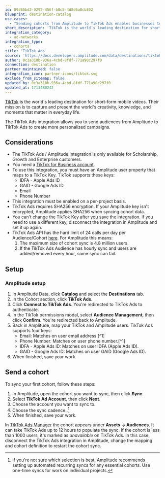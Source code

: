 ```yaml
---
id: 89d65bd2-9292-456f-b8c5-4d8d6a8cb802
blueprint: destination-catalog
use_cases:
  - "Sending cohorts from Amplitude to TikTok Ads enables businesses to create more personalized campaigns on TikTok's platform. With this integration, companies can retarget cohorts to continue engaging with customers on TikTok effectively. Additionally, they can create suppression lists to minimize media waste on customers who have already been converted, optimizing ad spend and maximizing campaign efficiency. This integration leverages TikTok's innovative advertising solutions and unique targeting capabilities to help businesses build brand awareness, drive traffic, and boost conversions efficiently."
short_description: 'TikTok is the world’s leading destination for short-form mobile videos. The TikTok Ads integration allows you to send audiences from Amplitude to TikTok Ads to create more personalized campaigns.'
integration_category:
  - ad-networks
integration_type:
  - cohorts
title: 'TikTok Ads'
source: 'https://docs.developers.amplitude.com/data/destinations/tiktok-ads'
author: 0c3a318b-936a-4cbd-8fdf-771a90c297f0
connection: destination
partner_maintained: false
integration_icon: partner-icons/tiktok.svg
exclude_from_sitemap: false
updated_by: 0c3a318b-936a-4cbd-8fdf-771a90c297f0
updated_at: 1713480242
---
```


[TikTok](https://www.tiktok.com/) is the world's leading destination for short-form mobile videos. Their mission is to capture and present the world's creativity, knowledge, and moments that matter in everyday life.

The TikTok Ads integration allows you to send audiences from Amplitude to TikTok Ads to create more personalized campaigns. 

## Considerations

- The TikTok Ads / Amplitude integration is only available for Scholarship, Growth and Enterprise customers.
- You need a [TikTok for Business account](https://getstarted.tiktok.com/). 
- To use this integration, you must have an Amplitude user property that maps to a TikTok Key. TikTok supports these keys:
    - IDFA - Apple Ads ID
    - GAID - Google Ads ID
    - Email
    - Phone Number
- This integration must be enabled on a per-project basis.
- TikTok Ads requires SHA256 encryption. If your Amplitude key isn't encrypted, Amplitude applies SHA256 when syncing cohort data. 
- You can't change the TikTok Key after you save the integration. If you need to use a different key, disconnect the integration in Amplitude and set it up again.
- TikTok Ads API has the hard limit of 24 calls per day per Audience/Cohort [here](https://ads.tiktok.com/marketing_api/docs?id=1708580518247426). For Amplitude this means:
  1. The maximum size of cohort sync is 4.8 million users.
  2. If the TikTok Ads Audience has hourly sync and users are added/removed every hour, some sync can fail.


## Setup

### Amplitude setup

1. In Amplitude Data, click **Catalog** and select the **Destinations** tab.
2. In the Cohort section, click **TikTok Ads**.
3. Click **Connect to TikTok Ads**. You're redirected to TikTok Ads to authenticate.
4. In the TikTok permissions modal, select **Audience Management**, then click **Confirm**. You're redirected back to Amplitude.
5. Back in Amplitude, map your TikTok and Amplitude users. TikTok Ads supports four keys:
   - Email: Matches on user email address.[^1]
   - Phone Number: Matches on user phone number.[^1]
   - IDFA - Apple Ads ID: Matches on user IDFA (Apple Ads ID).
   - GAID - Google Ads ID: Matches on user GAID (Google Ads ID).
6. When finished, save your work.

## Send a cohort

To sync your first cohort, follow these steps:

1. In Amplitude, open the cohort you want to sync, then click **Sync**.
2. Select **TikTok Ad Account**, then click **Next**.
3. Choose the account you want to sync to.
4. Choose the sync cadence..[^2]
5. When finished, save your work.
[^2]: If you're not sure which selection is best, Amplitude recommends setting up automated recurring syncs for any essential cohorts. Use one-time syncs for work on individual projects.

In [TikTok Ads Manager](https://ads.tiktok.com/i18n/dashboard) the cohort appears under **Assets → Audiences**. It can take TikTok Ads up to 12 hours to populate the sync. If the cohort is less than 1000 users, it's marked as *unavailable* on TikTok Ads. In this case, disconnect the TikTok Ads integration in Amplitude, change the mapping and cohort definition to restart the cohort sync.
